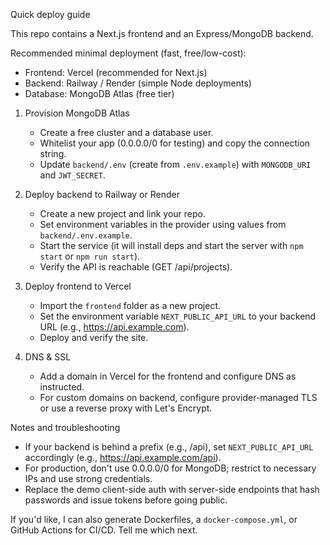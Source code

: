 Quick deploy guide

This repo contains a Next.js frontend and an Express/MongoDB backend.

Recommended minimal deployment (fast, free/low-cost):
- Frontend: Vercel (recommended for Next.js)
- Backend: Railway / Render (simple Node deployments)
- Database: MongoDB Atlas (free tier)

1) Provision MongoDB Atlas
   - Create a free cluster and a database user.
   - Whitelist your app (0.0.0.0/0 for testing) and copy the connection string.
   - Update `backend/.env` (create from `.env.example`) with `MONGODB_URI` and `JWT_SECRET`.

2) Deploy backend to Railway or Render
   - Create a new project and link your repo.
   - Set environment variables in the provider using values from `backend/.env.example`.
   - Start the service (it will install deps and start the server with `npm start` or `npm run start`).
   - Verify the API is reachable (GET /api/projects).

3) Deploy frontend to Vercel
   - Import the `frontend` folder as a new project.
   - Set the environment variable `NEXT_PUBLIC_API_URL` to your backend URL (e.g., https://api.example.com).
   - Deploy and verify the site.

4) DNS & SSL
   - Add a domain in Vercel for the frontend and configure DNS as instructed.
   - For custom domains on backend, configure provider-managed TLS or use a reverse proxy with Let's Encrypt.

Notes and troubleshooting
- If your backend is behind a prefix (e.g., /api), set `NEXT_PUBLIC_API_URL` accordingly (e.g., https://api.example.com/api).
- For production, don't use 0.0.0.0/0 for MongoDB; restrict to necessary IPs and use strong credentials.
- Replace the demo client-side auth with server-side endpoints that hash passwords and issue tokens before going public.

If you'd like, I can also generate Dockerfiles, a `docker-compose.yml`, or GitHub Actions for CI/CD. Tell me which next.

